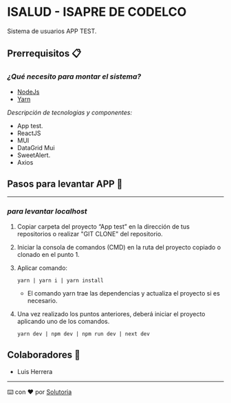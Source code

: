 # ISALUD - ISAPRE DE CODELCO

Sistema de usuarios APP TEST.

## Prerrequisitos 📋

### _¿Qué necesito para montar el sistema?_

- [NodeJs](https://nodejs.org/en/)
- [Yarn](https://classic.yarnpkg.com/lang/en/docs/install/#windows-stable)

_Descripción de tecnologias y componentes:_

- App test.
- ReactJS
- MUI
- DataGrid Mui
- SweetAlert.
- Axios

## Pasos para levantar APP 🚀
---
### _para levantar localhost_
1. Copiar carpeta del proyecto “App test”  en la dirección de tus repositorios  o realizar "GIT CLONE" del repositorio.
2. Iniciar la consola de comandos (CMD) en la ruta del proyecto copiado o clonado en el punto 1.
3. Aplicar comando:
    ```
    yarn | yarn i | yarn install
    ```
    - El comando yarn trae las dependencias y actualiza el proyecto si es necesario.
3. Una vez realizado los puntos anteriores, deberá iniciar el proyecto aplicando uno de los comandos.

    ```
    yarn dev | npm dev | npm run dev | next dev
    ```

## Colaboradores 🤝


- Luis Herrera


---

⌨️ con ❤️ por [Solutoria](httpshttps://www.solutoria.cl/) 
